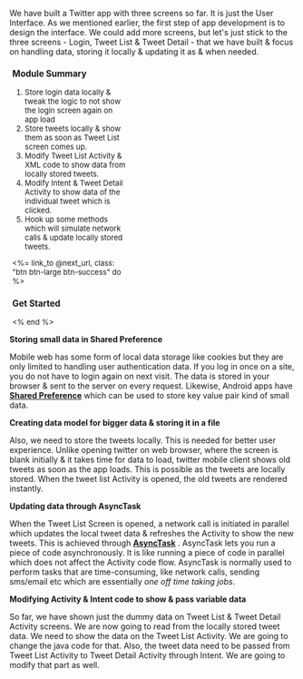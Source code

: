
We have built a Twitter app with three screens so far. It is just the User Interface. As we mentioned earlier, the first step of app development is to design the interface. We could add more screens, but let's just stick to the three screens - Login, Tweet List & Tweet Detail - that we have built & focus on handling data, storing it locally & updating it as & when needed. 

<div class="well pull-right" style="margin:5px; width:40%; font-size:small">
	<h3>Module Summary</h3>
	<ol>
		<li>Store login data locally & tweak the logic to not show the login screen again on app load</li>
		<li>Store tweets locally & show them as soon as Tweet List screen comes up.</li>
		<li>Modify Tweet List Activity & XML code to show data from locally stored tweets.</li>
		<li>Modify Intent & Tweet Detail Activity to show data of the individual tweet which is clicked.</li>
		<li>Hook up some methods which will simulate network calls & update locally stored tweets.</li>
	</ol>
	<div class="ac">
		<%= link_to @next_url, class: "btn btn-large btn-success" do %>
			<h3>Get Started</h3>
		<% end %>
	</div>
</div>

**Storing small data in Shared Preference**

Mobile web has some form of local data storage like cookies but they are only limited to handling user authentication data. If you log in once on a site, you do not have to login again on next visit. The data is stored in your browser & sent to the server on every request. Likewise, Android apps have **[Shared Preference]()** which can be used to store key value pair kind of small data. 

**Creating data model for bigger data & storing it in a file**

Also, we need to store the tweets locally. This is needed for better user experience. Unlike opening twitter on web browser, where the screen is blank initially & it takes time for data to load, twitter mobile client shows old tweets as soon as the app loads. This is possible as the tweets are locally stored. When the tweet list Activity is opened, the old tweets are rendered instantly. 

**Updating data through AsyncTask**

When the Tweet List Screen is opened, a network call is initiated in parallel which updates the local tweet data & refreshes the Activity to show the new tweets. This is achieved through **[AsyncTask]()** . AsyncTask lets you run a piece of code asynchronously. It is like running a piece of code in parallel which does not affect the Activity code flow. AsyncTask is normally used to perform tasks that are time-consuming, like network calls, sending sms/email etc which are essentially *one off time taking jobs*. 

**Modifying Activity & Intent code to show & pass variable data**

So far, we have shown just the dummy data on Tweet List & Tweet Detail Activity screens. We are now going to read from the locally stored tweet data. We need to show the data on the Tweet List Activity. We are going to change the java code for that. Also, the tweet data need to be passed from Tweet List Activity to Tweet Detail Activity through Intent. We are going to modify that part as well. 
